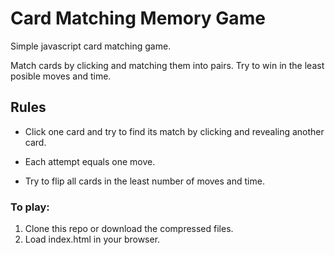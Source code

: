 # Card Matching Memory Game 

Simple javascript card matching game.

Match cards by clicking and matching them into pairs. Try to win in the least posible moves and time. 

## Rules

- Click one card and try to find its match by clicking and revealing another card.

- Each attempt equals one move.

- Try to flip all cards in the least number of moves and time. 


### To play: 

1. Clone this repo or download the compressed files.
2. Load index.html in your browser.
